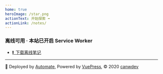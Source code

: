 ```yaml
---
home: true
heroImage: /star.png
actionText: 开始探索 ➡
actionLink: /notes/
---
```


<div class="home-content">

### 离线可用 · 本站已开启 Service Worker

<!-- - [💻 linux-command](https://zencode.top:81/linux-command/) -->
- [⏬ 下载离线笔记](https://github.com/canwdev/notes-vuepress/archive/master.zip)
<!-- - [🎵 云音乐下载](http://zencode.top:82/music-down/) -->

</div>

<div class="home-footer">

--- 

🔨 Deployed by [Automate](https://github.com/canwdev/automate), Powered by [VuePress](https://vuepress.vuejs.org), &copy; 2020 [canwdev](https://github.com/canwdev)

</div>
